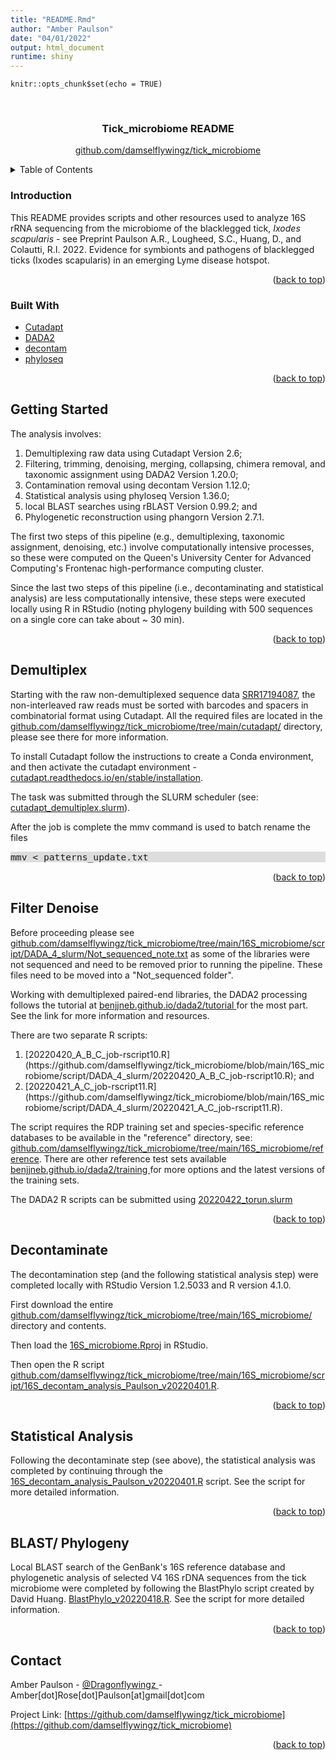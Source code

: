 ```yaml
---
title: "README.Rmd"
author: "Amber Paulson"
date: "04/01/2022"
output: html_document
runtime: shiny
---
```


```{r setup, include=FALSE}
knitr::opts_chunk$set(echo = TRUE)
```

<br />
<div align="center">
  <h3 align="center">Tick_microbiome README </h3>
  <p align="center">
    <a href="https://github.com/damselflywingz/tick_microbiome/">github.com/damselflywingz/tick_microbiome</a>
    <br />
  </p>
</div>



<!-- TABLE OF CONTENTS -->
<details>
  <summary>Table of Contents</summary>
  <ol>
    <li><a>[Introduction](#introduction)</a></li>
    <li><a>[Built With](#built-with)</a></li>
    <li><a>[Getting Started](#getting-started)</a></li>
    <li><a>[Demultiplex](#demultiplex)</a></li>
    <li><a>[Filter Denoise](#filter-denoise)</a></li>
    <li><a>[Decontaminate](#decontaminate)</a></li>
    <li><a>[Statistical Analysis](#statistical-analysis)</a></li>
    <li><a>[BLAST/ Phylogeny](#blast-phylogeny)</a></li>
    <li><a>[Contact](#contact)</a></li>
    </ol>
</details>

### Introduction

This README provides scripts and other resources used to analyze 16S rRNA sequencing from the microbiome of the blacklegged tick, <i>Ixodes scapularis</i> - see Preprint Paulson A.R., Lougheed, S.C., Huang, D., and Colautti, R.I. 2022. Evidence  for symbionts and pathogens of blacklegged ticks (Ixodes scapularis) in an emerging Lyme disease hotspot. 

<p align="right">(<a href="#top">back to top</a>)</p>

### Built With 

* <a href="https://cutadapt.readthedocs.io/en/stable/?target=_blank" target="_blank">Cutadapt</a>
* <a href="https://benjjneb.github.io/dada2/index.html" target="_blank">DADA2</a>
* <a href="https://benjjneb.github.io/decontam/" target="_blank">decontam</a>
* <a href="https://joey711.github.io/phyloseq/" target="_blank">phyloseq</a>

<p align="right">(<a href="#top">back to top</a>)</p>


<!-- GETTING STARTED -->
## Getting Started

The analysis involves:
<ol>
    <li>Demultiplexing raw data using Cutadapt Version 2.6;</li>
<li>Filtering, trimming, denoising, merging, collapsing, chimera removal, and taxonomic assignment using DADA2 Version 1.20.0;</li>
<li>Contamination removal using decontam Version 1.12.0;</li>
<li>Statistical analysis using phyloseq Version 1.36.0;</li>
<li>local BLAST searches using rBLAST Version 0.99.2; and</li>
<li>Phylogenetic reconstruction using phangorn Version 2.7.1.</li>
</ol>

The first two steps of this pipeline (e.g., demultiplexing, taxonomic assignment, denoising, etc.) involve computationally intensive processes, so these were computed on the Queen's University Center for Advanced Computing's Frontenac high-performance computing cluster. 

Since the last two steps of this pipeline (i.e., decontaminating and statistical analysis) are less computationally intensive, these steps were executed locally using R in RStudio (noting phylogeny building with 500 sequences on a single core can take about ~ 30 min).

<p align="right">(<a href="#top">back to top</a>)</p>



<!-- DEMULTIPLEX -->
## Demultiplex

Starting with the raw non-demultiplexed sequence data [SRR17194087](https://www.ncbi.nlm.nih.gov/sra/SRR17194087), the non-interleaved raw reads must be sorted with barcodes and spacers in combinatorial format using Cutadapt. All the required files are located in the [github.com/damselflywingz/tick_microbiome/tree/main/cutadapt/](https://github.com/damselflywingz/tick_microbiome/tree/main/cutadapt/) directory, please see there for more information.

To install Cutadapt follow the instructions to create a Conda environment, and then activate the cutadapt environment - [cutadapt.readthedocs.io/en/stable/installation](https://cutadapt.readthedocs.io/en/stable/installation.html).

The task was submitted through the SLURM scheduler (see: [cutadapt_demultiplex.slurm](https://github.com/damselflywingz/tick_microbiome/tree/main/cutadapt/cutadapt_demultiplex.slurm)).

After the job is complete the mmv command is used to batch rename the files

<p style="font-family: Lucida Console, monospace; font-size:11pt;background-color: #DDDDDD">
mmv < patterns_update.txt
</p>

<p align="right">(<a href="#top">back to top</a>)</p>


<!-- FILTER DENOISE -->
## Filter Denoise

Before proceeding please see [github.com/damselflywingz/tick_microbiome/tree/main/16S_microbiome/script/DADA_4_slurm/Not_sequenced_note.txt](https://github.com/damselflywingz/tick_microbiome/blob/main/16S_microbiome/script/DADA_4_slurm/Not_sequenced_note.txt) as some of the libraries were not sequenced and need to be removed prior to running the pipeline. These files need to be moved into a "Not_sequenced folder".

Working with demultiplexed paired-end libraries, the DADA2 processing follows the tutorial at <a href="https://benjjneb.github.io/dada2/index.html" target="_blank">benjjneb.github.io/dada2/tutorial </a> for the most part. See the link for more information and resources.


There are two separate R scripts:
<ol>
    <li>[20220420_A_B_C_job-rscript10.R](https://github.com/damselflywingz/tick_microbiome/blob/main/16S_microbiome/script/DADA_4_slurm/20220420_A_B_C_job-rscript10.R); and </li>
    <li>[20220421_A_C_job-rscript11.R](https://github.com/damselflywingz/tick_microbiome/blob/main/16S_microbiome/script/DADA_4_slurm/20220421_A_C_job-rscript11.R).</li>
    </ol>

The script requires the RDP training set and species-specific reference databases to be available in the "reference" directory, see: [github.com/damselflywingz/tick_microbiome/tree/main/16S_microbiome/reference](https://github.com/damselflywingz/tick_microbiome/tree/main/16S_microbiome/reference). There are other reference test sets available <a href="https://benjjneb.github.io/dada2/training.html" target="_blank">benjjneb.github.io/dada2/training </a>for more options and the latest versions of the training sets. 

The DADA2 R scripts can be submitted using  [20220422_torun.slurm](https://github.com/damselflywingz/tick_microbiome/blob/main/16S_microbiome/script/DADA_4_slurm/20220422_torun.slurm)

<p align="right">(<a href="#top">back to top</a>)</p>
 

<!-- DECONTAMINATE -->
## Decontaminate

The decontamination step (and the following statistical analysis step) were completed locally with RStudio Version 1.2.5033 and R version 4.1.0.

First download the entire [github.com/damselflywingz/tick_microbiome/tree/main/16S_microbiome/](https://github.com/damselflywingz/tick_microbiome/tree/main/16S_microbiome/) directory and contents.

Then load the [16S_microbiome.Rproj](https://github.com/damselflywingz/tick_microbiome/tree/main/16S_microbiome/16S_microbiome.Rproj) in RStudio. 

Then open the R script [github.com/damselflywingz/tick_microbiome/tree/main/16S_microbiome/script/16S_decontam_analysis_Paulson_v20220401.R](https://github.com/damselflywingz/tick_microbiome/tree/main/16S_microbiome/script/16S_decontam_analysis_Paulson_v20220401.R). 

<p align="right">(<a href="#top">back to top</a>)</p>



<!-- STATISTCAL ANALYSIS -->
## Statistical Analysis

Following the decontaminate step (see above), the statistical analysis was completed by continuing through the [16S_decontam_analysis_Paulson_v20220401.R](https://github.com/damselflywingz/tick_microbiome/tree/main/16S_microbiome/script/16S_decontam_analysis_Paulson_v20220401.R) script. See the script for more detailed information.

<p align="right">(<a href="#top">back to top</a>)</p>



<!-- BLAST/ PHYLOGENY -->
## BLAST/ Phylogeny

Local BLAST search of the GenBank's 16S reference database and phylogenetic analysis of selected V4 16S rDNA sequences from the tick microbiome were completed by following the BlastPhylo script created by David Huang. [BlastPhylo_v20220418.R](https://github.com/damselflywingz/tick_microbiome/blob/main/16S_microbiome/script/BlastPhylo_v20220418.R). See the script for more detailed information.

<p align="right">(<a href="#top">back to top</a>)</p>



<!-- CONTACT -->
## Contact

Amber Paulson - <a href="https://twitter.com/dragonflywingz" target="_blank">@Dragonflywingz </a> - Amber[dot]Rose[dot]Paulson[at]gmail[dot]com

Project Link: [https://github.com/damselflywingz/tick_microbiome](https://github.com/damselflywingz/tick_microbiome)

<p align="right">(<a href="#top">back to top</a>)</p>

